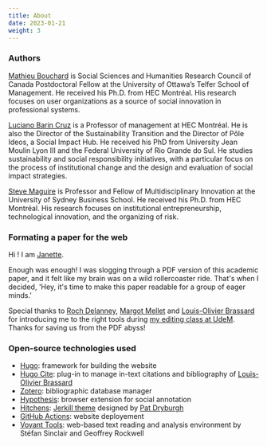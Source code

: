 ```yaml
---
title: About
date: 2023-01-21
weight: 3
---
```


### Authors

[Mathieu Bouchard](https://mathieubcd.com/) is Social Sciences and Humanities Research Council of Canada Postdoctoral Fellow at the University of Ottawa’s Telfer School of Management. He received his Ph.D. from HEC Montréal. His research focuses on user organizations as a source of social innovation in professional systems.

[Luciano Barin Cruz](luciano.barin-cruz@hec.ca) is a Professor of management at HEC Montréal. He is also the Director of the Sustainability Transition and the Director of Pôle Ideos, a Social Impact Hub. He received his PhD from University Jean Moulin Lyon III and the Federal University of Rio Grande do Sul. He studies sustainability and social responsibility initiatives, with a particular focus on the process of institutional change and the design and evaluation of social impact strategies.

[Steve Maguire](steven.maguire@sydney.edu.au) is Professor and Fellow of Multidisciplinary Innovation at the University of Sydney Business School. He received his Ph.D. from HEC Montréal. His research focuses on institutional entrepreneurship, technological innovation, and the organizing of risk.

### Formating a paper for the web

Hi ! I am [Janette](https://www.linkedin.com/in/janette-mujica-59272a6a/).

Enough was enough! I was slogging through a PDF version of this academic paper, and it felt like my brain was on a wild rollercoaster ride. That's when I decided, 'Hey, it's time to make this paper readable for a group of eager minds.'

Special thanks to [Roch Delanney](https://ecrituresnumeriques.ca/fr/Equipe/Roch-Delannay), [Margot Mellet](https://ecrituresnumeriques.ca/fr/Equipe/Margot-Mellet/) and [Louis-Olivier Brassard](https://www.loupbrun.ca/) for introducing me to the right tools during [my editing class at UdeM](https://admission.umontreal.ca/cours-et-horaires/cours/hnu-6051/). Thanks for saving us from the PDF abyss!

### Open-source technologies used

- [Hugo](https://gohugo.io/): framework for building the website
- [Hugo Cite](https://labs.loupbrun.ca/hugo-cite/): plug-in to manage in-text citations and bibliography of [Louis-Olivier Brassard](https://www.loupbrun.ca/)
- [Zotero](https://www.zotero.org/groups/5170214/emotionsandclientparticipation): bibliographic database manager
- [Hypothesis](https://web.hypothes.is/): browser extension for social annotation
- [Hitchens](https://github.com/patdryburgh/hitchens): [Jerkill theme](http://jekyllrb.com/) designed by [Pat Dryburgh](https://patdryburgh.com/)
- [GitHub Actions](https://docs.github.com/en/actions): website deployement
- [Voyant Tools](https://voyant-tools.org/?corpus=be6d96510c3f79c8dd8e392a8f412216&palette=f6667852d49745438406a9330d2b5dce&panels=cirrus,reader,trends,summary,contexts&lang=en): web-based text reading and analysis environment by Stéfan Sinclair and Geoffrey Rockwell
